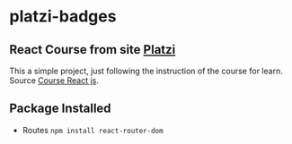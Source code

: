 platzi-badges
===================

React Course from site [Platzi](https://platzi.com/)
---------------------------------------------

This a simple project, just following the instruction of the course for learn.
Source [Course React js](https://platzi.com/clases/react/).


Package Installed
-----------------
- Routes
    `npm install react-router-dom`